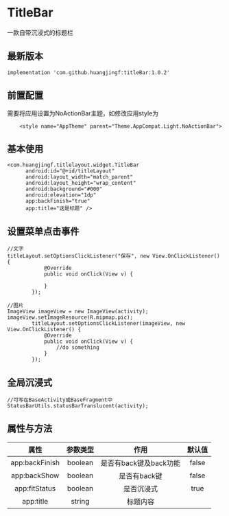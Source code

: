 # TitleBar
一款自带沉浸式的标题栏

## 最新版本
``` 
implementation 'com.github.huangjingf:titleBar:1.0.2'
```

## 前置配置
需要将应用设置为NoActionBar主题，如修改应用style为
```
    <style name="AppTheme" parent="Theme.AppCompat.Light.NoActionBar">
```

## 基本使用
```
<com.huangjingf.titlelayout.widget.TitleBar
      android:id="@+id/titleLayout"
      android:layout_width="match_parent"
      android:layout_height="wrap_content"
      android:background="#000"
      android:elevation="1dp"
      app:backFinish="true"
      app:title="这是标题" />
```

## 设置菜单点击事件
```
//文字
titleLayout.setOptionsClickListener("保存", new View.OnClickListener() {
            @Override
            public void onClick(View v) {
                
            }
        });
        
//图片
ImageView imageView = new ImageView(activity);
imageView.setImageResource(R.mipmap.pic);
        titleLayout.setOptionsClickListener(imageView, new View.OnClickListener() {
            @Override
            public void onClick(View v) {
                //do something
            }
        });
```

## 全局沉浸式
```
//可写在BaseActivity或BaseFragment中
StatusBarUtils.statusBarTranslucent(activity);
```
## 属性与方法
| 属性 | 参数类型 | 作用 |默认值
|:-----------:|:--------:|:---------:|:---------:|
|app:backFinish|boolean|是否有back键及back功能|false|
|app:backShow|boolean|是否有back键|false|
|app:fitStatus|boolean|是否沉浸式|true|
|app:title|string|标题内容||
